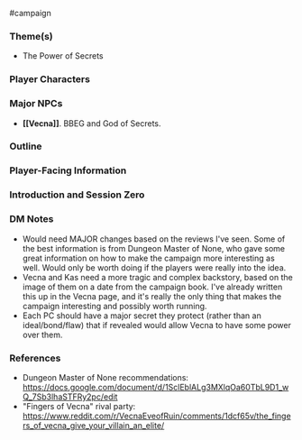  #campaign 

### Theme(s)

* The Power of Secrets

### Player Characters



### Major NPCs

- **[[Vecna]]**. BBEG and God of Secrets.

### Outline



### Player-Facing Information



### Introduction and Session Zero



### DM Notes

* Would need MAJOR changes based on the reviews I've seen. Some of the best information is from Dungeon Master of None, who gave some great information on how to make the campaign more interesting as well. Would only be worth doing if the players were really into the idea.
* Vecna and Kas need a more tragic and complex backstory, based on the image of them on a date from the campaign book. I've already written this up in the Vecna page, and it's really the only thing that makes the campaign interesting and possibly worth running.
* Each PC should have a major secret they protect (rather than an ideal/bond/flaw) that if revealed would allow Vecna to have some power over them.

### References

- Dungeon Master of None recommendations: https://docs.google.com/document/d/1SclEblALg3MXlqOa60TbL9D1_wQ_7Sb3lhaSTFRy2pc/edit
- "Fingers of Vecna" rival party: https://www.reddit.com/r/VecnaEveofRuin/comments/1dcf65v/the_fingers_of_vecna_give_your_villain_an_elite/
